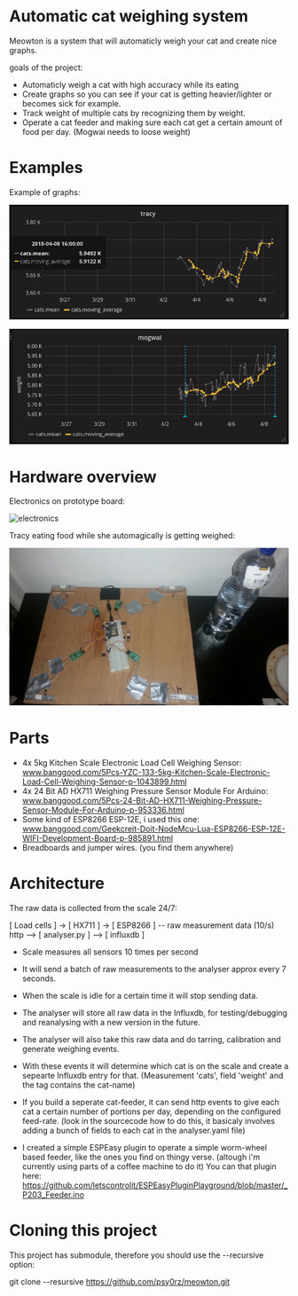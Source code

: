 # Automatic cat weighing system 

Meowton is a system that will automaticly weigh your cat and create nice graphs.

goals of the project:

* Automaticly weigh a cat with high accuracy while its eating
* Create graphs so you can see if your cat is getting heavier/lighter or becomes sick for example.
* Track weight of multiple cats by recognizing them by weight.
* Operate a cat feeder and making sure each cat get a certain amount of food per day. (Mogwai needs to loose weight)

# Examples

Example of graphs:

![global](https://github.com/psy0rz/meowton/blob/master/examples/Cat%200.png?raw=true)

![global](https://github.com/psy0rz/meowton/blob/master/examples/Cat%201.png?raw=true)

# Hardware overview

Electronics on prototype board:

![electronics](https://github.com/psy0rz/meowton/blob/master/examples/20170104_015321.jpg?raw=true)

Tracy eating food while she automagically is getting weighed:

![cataction](https://github.com/psy0rz/meowton/blob/master/examples/20170104_015539.jpg?raw=true)

# Parts

 * 4x 5kg Kitchen Scale Electronic Load Cell Weighing Sensor: www.banggood.com/5Pcs-YZC-133-5kg-Kitchen-Scale-Electronic-Load-Cell-Weighing-Sensor-p-1043899.html
 * 4x 24 Bit AD HX711 Weighing Pressure Sensor Module For Arduino: www.banggood.com/5Pcs-24-Bit-AD-HX711-Weighing-Pressure-Sensor-Module-For-Arduino-p-953336.html
 * Some kind of ESP8266 ESP-12E, i used this one: www.banggood.com/Geekcreit-Doit-NodeMcu-Lua-ESP8266-ESP-12E-WIFI-Development-Board-p-985891.html
 * Breadboards and jumper wires. (you find them anywhere)


# Architecture

The raw data is collected from the scale 24/7:

[ Load cells ] -> [ HX711 ] -> [ ESP8266 ] -- raw measurement data (10/s) http --> [ analyser.py ] --> [ influxdb ]

 * Scale measures all sensors 10 times per second
 * It will send a batch of raw measurements to the analyser approx every 7 seconds.
 * When the scale is idle for a certain time it will stop sending data.
 
 * The analyser will store all raw data in the Influxdb, for testing/debugging and reanalysing with a new version in the future. 
 
 * The analyser will also take this raw data and do tarring, calibration and generate weighing events.
 * With these events it will determine which cat is on the scale and create a sepearte Influxdb entry for that. (Measurement 'cats', field 'weight' and the tag contains the cat-name)
 
 * If you build a seperate cat-feeder, it can send http events to give each cat a certain number of portions per day, depending on the configured feed-rate. (look in the sourcecode how to do this, it basicaly involves adding a bunch of fields to each cat in the analyser.yaml file)
 * I created a simple ESPEasy plugin to operate a simple worm-wheel based feeder, like the ones you find on thingy verse. (altough i'm currently using parts of a coffee machine to do it) You can that plugin here: https://github.com/letscontrolit/ESPEasyPluginPlayground/blob/master/_P203_Feeder.ino 
 
 
 
 
 
 

# Cloning this project

This project has submodule, therefore you should use the --recursive option:

 git clone --resursive https://github.com/psy0rz/meowton.git


